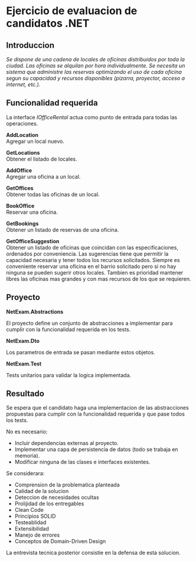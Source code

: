 # Ejercicio de evaluacion de candidatos .NET

## Introduccion

*Se dispone de una cadena de locales de oficinas distribuidos por toda la ciudad. Las oficinas se alquilan por 
hora individualmente. Se necesita un sistema que administre las reservas optimizando el uso de cada oficina
segun su capacidad y recursos disponibles (pizarra, proyector, acceso a internet, etc.).*


## Funcionalidad requerida

La interface *IOfficeRental* actua como punto de entrada para todas las operaciones.


**AddLocation**<br/>
Agregar un local nuevo.

**GetLocations**<br/> 
Obtener el listado de locales.

**AddOffice**<br/> 
Agregar una oficina a un local.

**GetOffices**<br/> 
Obtener todas las oficinas de un local.

**BookOffice**<br/> 
Reservar una oficina.

**GetBookings**<br/> 
Obtener un listado de reservas de una oficina.

**GetOfficeSuggestion**<br/> 
Obtener un listado de oficinas que coincidan con las especificaciones, ordenados por conveniencia.
Las sugerencias tiene que permitir la capacidad necesaria y tener todos los recursos solicitados.
Siempre es conveniente reservar una oficina en el barrio solicitado pero si no hay ninguna se pueden sugerir otros locales.
Tambien es prioridad mantener libres las oficinas mas grandes y con mas recursos de los que se requieren.


## Proyecto

**NetExam.Abstractions**

El proyecto define un conjunto de abstracciones a implementar para cumplir con la funcionalidad requerida en los tests.

**NetExam.Dto**

Los parametros de entrada se pasan mediante estos objetos.

**NetExam.Test**

Tests unitarios para validar la logica implementada.

## Resultado

Se espera que el candidato haga una implementacion de las abstracciones propuestas para cumplir con la funcionalidad requerida y que pase todos los tests.

No es necesario:
- Incluir dependencias externas al proyecto.
- Implementar una capa de persistencia de datos (todo se trabaja en memoria).
- Modificar ninguna de las clases e interfaces existentes.

Se considerara:
- Comprension de la problematica planteada
- Calidad de la solucion
- Deteccion de necesidades ocultas
- Prolijidad de los entregables
- Clean Code
- Principios SOLID
- Testeablidad
- Extensibilidad
- Manejo de errores
- Conceptos de Domain-Driven Design

La entrevista tecnica posterior consistie en la defensa de esta solucion.
